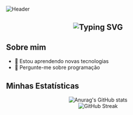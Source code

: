 

![Header](https://capsule-render.vercel.app/api?type=waving&color=C71585&height=200&section=header&text=Bem-vindo!&fontColor=ffffff&fontSize=40&animation=fadeIn)


<h2 align="center">
  <img src="https://readme-typing-svg.herokuapp.com?font=Courier+new&color=C71585&size=20&width=400&height=50&lines=Eu+sou+apaixonada+por+tecnologia!;Bem-vindo+ao+meu+perfil!" alt="Typing SVG" />
</h2>

## Sobre mim

- 🌱 Estou aprendendo novas tecnologias
- 💬 Pergunte-me sobre programação

## Minhas Estatísticas

<div align="center">
  <!-- Estatísticas do GitHub -->
  <img src="https://github-readme-stats.vercel.app/api?username=rayane-ramos&show_icons=true&theme=radical" alt="Anurag's GitHub stats" />
    <br>
  <!-- Streaks -->
  <img src="https://github-readme-streak-stats.herokuapp.com/?user=rayane-ramos&theme=radical" alt="GitHub Streak" />
</div>

<dividir estilo="mostrar: bloco_em_linha"><br>
  <imagem alinhar="Centro" alt="Rayane-Js" altura="30" largura="40" fonte="https://raw.githubusercontent.com/devicons/devicon/master/icons/javascript/javascript-plain.svg">
  <imagem alinhar="Centro" alt="Rayane-HTML" altura="30" largura="40" fonte="https://raw.githubusercontent.com/devicons/devicon/master/icons/html5/html5-original.svg">
  <imagem alinhar="Centro" alt="Rayane-CSS" altura="30" largura="40" fonte="https://raw.githubusercontent.com/devicons/devicon/master/icons/css3/css3-original.svg">

</dividir>
